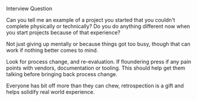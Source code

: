Interview Question

Can you tell me an example of a project you started that you couldn't complete physically or technically?
Do you do anything different now when you start projects because of that experience?

Not just giving up mentally or because things got too busy, though that can work if nothing better comes to mind.

Look for process change, and re-evaluation. If floundering press if any pain points with vendors, documentation or tooling. This should help get them talking before bringing back process change. 

Everyone has bit off more than they can chew, retrospection is a gift and helps solidify real world experience.
